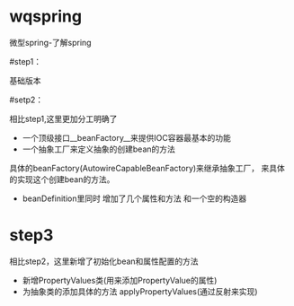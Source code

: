 # wqspring
微型spring-了解spring

#step1：

基础版本

#setp2：

相比step1,这里更加分工明确了

+ 一个顶级接口__beanFactory__来提供IOC容器最基本的功能
+ 一个抽象工厂来定义抽象的创建bean的方法

具体的beanFactory(AutowireCapableBeanFactory)来继承抽象工厂，
来具体的实现这个创建bean的方法。

+ beanDefinition里同时 增加了几个属性和方法 和一个空的构造器



# step3

相比step2，这里新增了初始化bean和属性配置的方法

+ 新增PropertyValues类(用来添加PropertyValue的属性)
+ 为抽象类的添加具体的方法 applyPropertyValues(通过反射来实现)